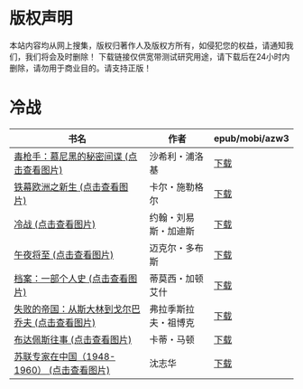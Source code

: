 # 版权声明

本站内容均从网上搜集，版权归著作人及版权方所有，如侵犯您的权益，请通知我们，我们将会及时删除！ 下载链接仅供宽带测试研究用途，请下载后在24小时内删除，请勿用于商业目的。请支持正版！

# 冷战

| 书名 | 作者 | epub/mobi/azw3 |
| --- | --- | --- |
| [毒枪手：慕尼黑的秘密间谍 (点击查看图片)](https://www.dushupai.com/attachment/2024/06/12/16838bd1a0c0a38a.jpg) | 沙希利・浦洛基 | [下载](https://url89.ctfile.com/f/31084289-1375498735-7e0be3?p=8866) |
| [铁幕欧洲之新生 (点击查看图片)](https://www.dushupai.com/attachment/2024/06/11/8ef4144aa7d7a1ab.jpg) | 卡尔・施勒格尔 | [下载](https://url89.ctfile.com/f/31084289-1375512076-49e394?p=8866) |
| [冷战 (点击查看图片)](https://www.dushupai.com/attachment/2024/06/06/3277b657229ffd06.jpg) | 约翰・刘易斯・加迪斯 | [下载](https://url89.ctfile.com/f/31084289-1357033192-93fbd9?p=8866) |
| [午夜将至 (点击查看图片)](https://www.dushupai.com/attachment/2024/06/06/d272b5ea6efb3c95.jpg) | 迈克尔・多布斯 | [下载](https://url89.ctfile.com/f/31084289-1357032853-5f84af?p=8866) |
| [档案：一部个人史 (点击查看图片)](https://www.dushupai.com/attachment/2024/06/04/7663c02d1b23f83d.jpg) | 蒂莫西・加顿艾什 | [下载](https://url89.ctfile.com/f/31084289-1357021324-19fecc?p=8866) |
| [失败的帝国：从斯大林到戈尔巴乔夫 (点击查看图片)](https://www.dushupai.com/attachment/2024/06/02/652d7b1f8ae26085.jpg) | 弗拉季斯拉夫・祖博克 | [下载](https://url89.ctfile.com/f/31084289-1357009546-8e12d9?p=8866) |
| [布达佩斯往事 (点击查看图片)](https://www.dushupai.com/attachment/2024/06/02/e3c434eb04376515.jpg) | 卡蒂・马顿 | [下载](https://url89.ctfile.com/f/31084289-1357009486-392c89?p=8866) |
| [苏联专家在中国（1948-1960） (点击查看图片)](https://www.dushupai.com/attachment/2024/06/01/508ff83c2eb49e53.jpg) | 沈志华 | [下载](https://url89.ctfile.com/f/31084289-1357007764-392d30?p=8866) |
